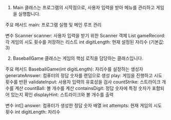 1. Main 클래스는 프로그램의 시작점으로, 사용자 입력을 받아 메뉴를 관리하고 게임을 실행합니다.

주요 메서드
main: 프로그램 실행 및 메인 루프 관리

변수
Scanner scanner: 사용자 입력을 받기 위한 Scanner 객체
List<Integer> gameRecord: 각 게임의 시도 횟수를 저장하는 리스트
int digitLength: 현재 설정된 자리수 (기본값: 3)

2. BaseballGame 클래스는 게임의 핵심 로직을 담당하는 클래스입니다.

주요 메서드
BaseballGame(int digitLength): 자리수를 설정하는 생성자
generateAnswer: 컴퓨터의 정답 숫자를 랜덤으로 생성
play: 게임을 진행하고 시도 횟수를 반환
validateInput: 사용자 입력의 유효성을 검사
countStrike: 스트라이크 개수를 계산
countBall: 볼 개수를 계산
containsDigit: 정답 숫자에 특정 숫자가 포함되어 있는지 확인
displayHint: 스트라이크와 볼 개수를 출력

변수
int[] answer: 컴퓨터가 생성한 정답 숫자 배열
int attempts: 현재 게임의 시도 횟수
int digitLength: 자리수
